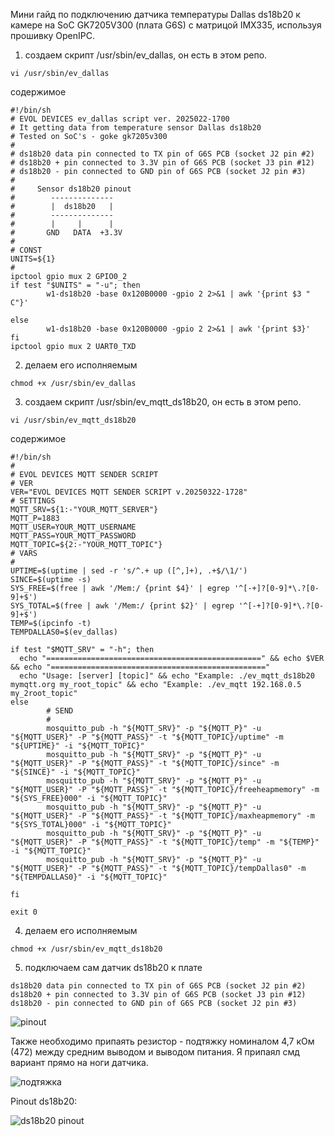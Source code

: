 Мини гайд по подключению датчика температуры Dallas ds18b20 к камере на SoC GK7205V300 (плата G6S) с матрицой IMX335, используя прошивку OpenIPC.

1) создаем скрипт /usr/sbin/ev_dallas, он есть в этом репо.
```
vi /usr/sbin/ev_dallas
```
содержимое
```
#!/bin/sh
# EVOL DEVICES ev_dallas script ver. 2025022-1700
# It getting data from temperature sensor Dallas ds18b20
# Tested on SoC's - goke gk7205v300
#
# ds18b20 data pin connected to TX pin of G6S PCB (socket J2 pin #2)
# ds18b20 + pin connected to 3.3V pin of G6S PCB (socket J3 pin #12)
# ds18b20 - pin connected to GND pin of G6S PCB (socket J2 pin #3)
#
#     Sensor ds18b20 pinout
#        --------------
#        |  ds18b20   |
#        --------------
#        |     |      |
#       GND   DATA  +3.3V
#
# CONST
UNITS=${1}
#
ipctool gpio mux 2 GPIO0_2
if test "$UNITS" = "-u"; then
        w1-ds18b20 -base 0x120B0000 -gpio 2 2>&1 | awk '{print $3 " C"}'

else
        w1-ds18b20 -base 0x120B0000 -gpio 2 2>&1 | awk '{print $3}'
fi
ipctool gpio mux 2 UART0_TXD
```
2) делаем его исполняемым
```
chmod +x /usr/sbin/ev_dallas
```
3) создаем скрипт /usr/sbin/ev_mqtt_ds18b20, он есть в этом репо.
```
vi /usr/sbin/ev_mqtt_ds18b20
```
содержимое
```
#!/bin/sh
#
# EVOL DEVICES MQTT SENDER SCRIPT
# VER
VER="EVOL DEVICES MQTT SENDER SCRIPT v.20250322-1728"
# SETTINGS
MQTT_SRV=${1:-"YOUR_MQTT_SERVER"}
MQTT_P=1883
MQTT_USER=YOUR_MQTT_USERNAME
MQTT_PASS=YOUR_MQTT_PASSWORD
MQTT_TOPIC=${2:-"YOUR_MQTT_TOPIC"}
# VARS
#
UPTIME=$(uptime | sed -r 's/^.+ up ([^,]+), .+$/\1/')
SINCE=$(uptime -s)
SYS_FREE=$(free | awk '/Mem:/ {print $4}' | egrep '^[-+]?[0-9]*\.?[0-9]+$')
SYS_TOTAL=$(free | awk '/Mem:/ {print $2}' | egrep '^[-+]?[0-9]*\.?[0-9]+$')
TEMP=$(ipcinfo -t)
TEMPDALLAS0=$(ev_dallas)

if test "$MQTT_SRV" = "-h"; then
  echo "================================================" && echo $VER && echo "================================================"
  echo "Usage: [server] [topic]" && echo "Example: ./ev_mqtt_ds18b20 mymqtt.org my_root_topic" && echo "Example: ./ev_mqtt 192.168.0.5 my_2root_topic"
else
        # SEND
        #
        mosquitto_pub -h "${MQTT_SRV}" -p "${MQTT_P}" -u "${MQTT_USER}" -P "${MQTT_PASS}" -t "${MQTT_TOPIC}/uptime" -m "${UPTIME}" -i "${MQTT_TOPIC}"
        mosquitto_pub -h "${MQTT_SRV}" -p "${MQTT_P}" -u "${MQTT_USER}" -P "${MQTT_PASS}" -t "${MQTT_TOPIC}/since" -m "${SINCE}" -i "${MQTT_TOPIC}"
        mosquitto_pub -h "${MQTT_SRV}" -p "${MQTT_P}" -u "${MQTT_USER}" -P "${MQTT_PASS}" -t "${MQTT_TOPIC}/freeheapmemory" -m "${SYS_FREE}000" -i "${MQTT_TOPIC}"
        mosquitto_pub -h "${MQTT_SRV}" -p "${MQTT_P}" -u "${MQTT_USER}" -P "${MQTT_PASS}" -t "${MQTT_TOPIC}/maxheapmemory" -m "${SYS_TOTAL}000" -i "${MQTT_TOPIC}"
        mosquitto_pub -h "${MQTT_SRV}" -p "${MQTT_P}" -u "${MQTT_USER}" -P "${MQTT_PASS}" -t "${MQTT_TOPIC}/temp" -m "${TEMP}" -i "${MQTT_TOPIC}"
        mosquitto_pub -h "${MQTT_SRV}" -p "${MQTT_P}" -u "${MQTT_USER}" -P "${MQTT_PASS}" -t "${MQTT_TOPIC}/tempDallas0" -m "${TEMPDALLAS0}" -i "${MQTT_TOPIC}"

fi

exit 0
```
4) делаем его исполняемым
```
chmod +x /usr/sbin/ev_mqtt_ds18b20
```
5) подключаем сам датчик ds18b20 к плате
```
ds18b20 data pin connected to TX pin of G6S PCB (socket J2 pin #2)
ds18b20 + pin connected to 3.3V pin of G6S PCB (socket J3 pin #12)
ds18b20 - pin connected to GND pin of G6S PCB (socket J2 pin #3)
```
![pinout](https://github.com/dioxyde2023/sandbox/blob/main/scripts/temperature-sensor-ds18b20/g6s.gif)

Также необходимо припаять резистор - подтяжку номиналом 4,7 кОм (472) между средним выводом и выводом питания. Я припаял смд вариант прямо на ноги датчика.

![подтяжка](https://github.com/dioxyde2023/sandbox/blob/main/scripts/temperature-sensor-ds18b20/ds18b20.jpg)

Pinout ds18b20:

![ds18b20 pinout](https://github.com/dioxyde2023/sandbox/blob/main/scripts/temperature-sensor-ds18b20/ds18b20dtsh.GIF)
